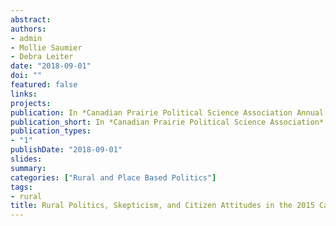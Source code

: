 ```yaml
---
abstract: 
authors:
- admin
- Mollie Saumier
- Debra Leiter
date: "2018-09-01"
doi: ""
featured: false
links:
projects:
publication: In *Canadian Prairie Political Science Association Annual Meeting*
publication_short: In *Canadian Prairie Political Science Association*
publication_types:
- "1"
publishDate: "2018-09-01"
slides: 
summary: 
categories: ["Rural and Place Based Politics"]
tags:
- rural
title: Rural Politics, Skepticism, and Citizen Attitudes in the 2015 Canadian Election.
---
```


